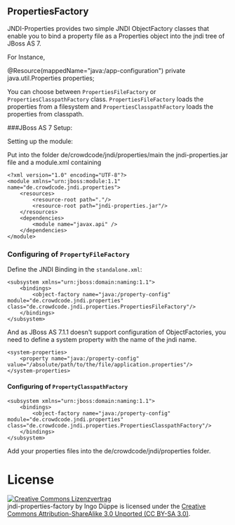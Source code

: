 ## PropertiesFactory 
           
JNDI-Properties provides two simple JNDI ObjectFactory classes that enable you to bind a property file as a Properties object into the jndi tree of JBoss AS 7.

For Instance,

   @Resource(mappedName="java:/app-configuration")
   private java.util.Properties properties;

You can choose between `PropertiesFileFactory` or `PropertiesClasspathFactory` class. 
`PropertiesFileFactory` loads the properties from a filesystem and `PropertiesClasspathFactory` loads the properties from classpath.     


###JBoss AS 7 Setup:
                                                    
Setting up the module:

Put into the folder de/crowdcode/jndi/properties/main the jndi-properties.jar file and a module.xml containing

    <?xml version="1.0" encoding="UTF-8"?>
    <module xmlns="urn:jboss:module:1.1" name="de.crowdcode.jndi.properties">
	    <resources>
		    <resource-root path="."/>
		    <resource-root path="jndi-properties.jar"/>
	    </resources>  
	    <dependencies>
	  	    <module name="javax.api" />
        </dependencies>
    </module>

### Configuring of `PropertyFileFactory`

Define the JNDI Binding in the `standalone.xml`:

    <subsystem xmlns="urn:jboss:domain:naming:1.1">
        <bindings>
            <object-factory name="java:/property-config" module="de.crowdcode.jndi.properties" class="de.crowdcode.jndi.properties.PropertiesFileFactory"/>
        </bindings>
    </subsystem>                                                                                                                                              

And as JBoss AS 7.1.1 doesn't support configuration of ObjectFactories, you need to define a system property with the name of the jndi name.

    <system-properties>
        <property name="java:/property-config" value="/absolute/path/to/the/file/application.properties"/>
    </system-properties>

#### Configuring of `PropertyClasspathFactory`

    <subsystem xmlns="urn:jboss:domain:naming:1.1">
        <bindings>
            <object-factory name="java:/property-config" module="de.crowdcode.jndi.properties" class="de.crowdcode.jndi.properties.PropertiesClasspathFactory"/>
        </bindings>
    </subsystem>                                                                                                                                              
	
Add your properties files into the de/crowdcode/jndi/properties folder.

# License

<a rel="license" href="http://creativecommons.org/licenses/by-sa/3.0/">
	<img alt="Creative Commons Lizenzvertrag" style="border-width:0" src="http://i.creativecommons.org/l/by-sa/3.0/88x31.png" />
</a>
<br />   

<subsystem xmlns="urn:jboss:domain:naming:1.1">
    <bindings>
        <object-factory name="java:/property-config" module="de.crowdcode.jndi.properties" class="de.crowdcode.jndi.properties.PropertiesFactory"/>
    </bindings>
</subsystem>

<span xmlns:dct="http://purl.org/dc/terms/" href="http://purl.org/dc/dcmitype/Text" property="dct:title" rel="dct:type">
	jndi-properties-factory
</span> 
by 
<span xmlns:cc="http://creativecommons.org/ns#" property="cc:attributionName">Ingo Düppe</span> 
is licensed under the 
<a rel="license" href="http://creativecommons.org/licenses/by-sa/3.0/">Creative Commons Attribution-ShareAlike 3.0 Unported (CC BY-SA 3.0)</a>.